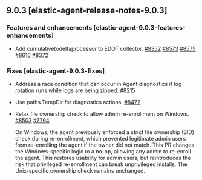 ## 9.0.3 [elastic-agent-release-notes-9.0.3]


### Features and enhancements [elastic-agent-9.0.3-features-enhancements]

* Add cumulativetodeltaprocessor to EDOT collector. [#8352](https://github.com/elastic/elastic-agent/pull/8352) [#8573](https://github.com/elastic/elastic-agent/pull/8573) [#8575](https://github.com/elastic/elastic-agent/pull/8575) [#8616](https://github.com/elastic/elastic-agent/pull/8616) [#8372](https://github.com/elastic/elastic-agent/pull/8372) 


### Fixes [elastic-agent-9.0.3-fixes]

* Address a race condition that can occur in Agent diagnostics if log rotation runs while logs are being zipped. [#8215](https://github.com/elastic/elastic-agent/pull/8215) 
* Use paths.TempDir for diagnostics actions. [#8472](https://github.com/elastic/elastic-agent/pull/8472) 
* Relax file ownership check to allow admin re-enrollment on Windows. [#8503](https://github.com/elastic/elastic-agent/pull/8503) [#7794](https://github.com/elastic/elastic-agent/issues/7794)

  On Windows, the agent previously enforced a strict file ownership (SID) check during re-enrollment, which prevented legitimate admin users from re-enrolling the agent if the owner did not match. This PR changes the Windows-specific logic to a no-op, allowing any admin to re-enroll the agent. This restores usability for admin users, but reintroduces the risk that privileged re-enrollment can break unprivileged installs. The Unix-specific ownership check remains unchanged.
  

